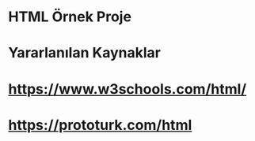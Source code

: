 # HTML Örnek Proje
# Yararlanılan Kaynaklar
# https://www.w3schools.com/html/
# https://prototurk.com/html
